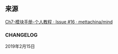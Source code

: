 

































## 来源





[Ch7-模块手册-个人教程 · Issue #16 · mettachina/mind](https://github.com/mettachina/mind/issues/16)

### CHANGELOG

2019年2月15日